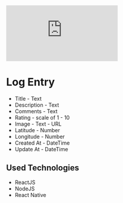 ![alt text](https://www.facebook.com/photo.php?fbid=798931540641756&set=a.110227119512205&type=3&eid=ARCaoVtFLyZbeajZNB_pQbVUYKGxPUqrzc_knkDpJgNk4JBJywUawCiszIrQr0hN8Pjod4egwQaSvgpe)


# Log Entry

* Title - Text
* Description - Text
* Comments - Text
* Rating - scale of 1 - 10
* Image - Text - URL
* Latitude - Number
* Longitude - Number
* Created At - DateTime
* Update At - DateTime

## Used Technologies
* ReactJS
* NodeJS
* React Native

